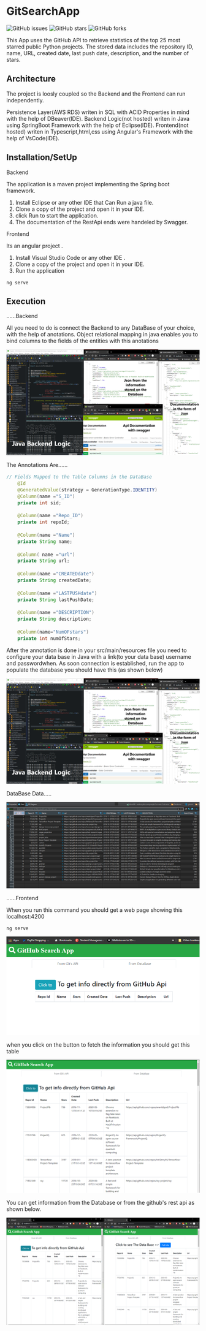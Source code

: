 # GitSearchApp
![GitHub issues](https://img.shields.io/github/issues/inamjr/GitSearchApp)
![GitHub stars](https://img.shields.io/github/stars/inamjr/GitSearchApp)
![GitHub forks](https://img.shields.io/github/forks/inamjr/GitSearchApp)

This App uses the GitHub API to retrieve statistics of the top 25 most starred public Python projects.
The stored data includes the repository ID, name, URL, created date, last push date, description, and the number of stars.

## Architecture

The project is loosly coupled so the Backend and the Frontend can run independently.

Persistence Layer(AWS RDS) writen in SQL with ACID Properties in mind with the help of DBeaver(IDE).
Backend Logic(not hosted) writen in Java using SpringBoot Framework with the help of Eclipse(IDE).
Frontend(not hosted) writen in Typescript,html,css using Angular's Framework with the help of VsCode(IDE).


## Installation/SetUp

Backend

The application is a maven project implementing the Spring boot framework.
1) Install Eclipse or any other IDE that Can Run a java file.
2) Clone a copy of the project and open it in your IDE. 
3) click Run to start the application.
4) The documentation of the RestApi ends were handeled by Swagger.

Frontend

Its an angular project .
1) Install Visual Studio Code or any other IDE .
2) Clone a copy of the project and open it in your IDE. 
3) Run the application 

```angular
ng serve
```

## Execution

......Backend

All you need to do is connect the Backend to any DataBase of your choice, with the help of anotations.
 Object relational mapping in java enables you to bind columns to the fields of the entities with this anotations
 
 
![](Backend.PNG)

The Annotations Are......

```java
// Fields Mapped to the Table Columns in the DataBase
	@Id
	@GeneratedValue(strategy = GenerationType.IDENTITY)
	@Column(name ="S_ID")
	private int sid;
	
	@Column(name ="Repo_ID")
	private int repoId;
	
	@Column(name ="Name")
	private String name;
	
	@Column( name ="url")
	private String url;
	
	@Column(name ="CREATEDdate")
	private String createdDate;
	
	@Column(name ="LASTPUSHdate")
	private String lastPushDate;
	
	@Column(name ="DESCRIPTION")
	private String description;
	
	@Column(name="NumOFstars")
	private int numOfStars;
```

After the annotation is done in your src/main/resources file you need to configure your data base in Java with a 
link(to your data base) username and passwordwhen. As soon connection is established, run the app to populate
the database you should have this (as shown below)

![](Backend.PNG)

DataBase Data.....


![](ImgOfdb.PNG)


......Frontend

When you run this command you should get a web page showing this localhost:4200

```angular
ng serve
```
![](firstpage.PNG)

 when you click on the button to fetch the information you should get this table 

![](Gitdata.PNG)

You can get information from the Database or from the github's rest api as shown below.

![](frontendcomparition.PNG)
